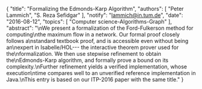 {
    "title": "Formalizing the Edmonds-Karp Algorithm",
    "authors": [
        "Peter Lammich",
        "S. Reza Sefidgar"
    ],
    "notify": "lammich@in.tum.de",
    "date": "2016-08-12",
    "topics": [
        "Computer science-Algorithms-Graph"
    ],
    "abstract": "\nWe present a formalization of the Ford-Fulkerson method for computing\nthe maximum flow in a network. Our formal proof closely follows a\nstandard textbook proof, and is accessible even without being an\nexpert in Isabelle/HOL--- the interactive theorem prover used for the\nformalization. We then use stepwise refinement to obtain the\nEdmonds-Karp algorithm, and formally prove a bound on its complexity.\nFurther refinement yields a verified implementation, whose execution\ntime compares well to an unverified reference implementation in Java.\nThis entry is based on our ITP-2016 paper with the same title."
}